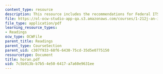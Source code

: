 ```yaml
---
content_type: resource
description: This resource includes the recommendations for Federal ITS Program.
file: https://ol-ocw-studio-app-qa.s3.amazonaws.com/courses/1-212j-an-introduction-to-intelligent-transportation-systems-spring-2005/7c5b913bb7b54e506417a7a60e9631ee_horan.pdf
file_type: application/pdf
learning_resource_types:
- Readings
ocw_type: OCWFile
parent_title: Readings
parent_type: CourseSection
parent_uid: c307f933-68f6-6430-75cd-35d5e0775150
resourcetype: Document
title: horan.pdf
uid: 7c5b913b-b7b5-4e50-6417-a7a60e9631ee
---
```

